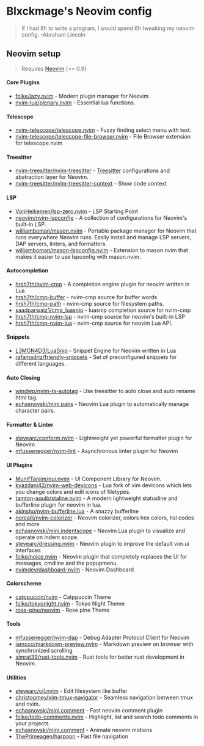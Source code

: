 # Blxckmage's Neovim config

> If I had 8h to write a program, I would spend 6h tweaking my neovim config. -Abraham Lincoln

## Neovim setup

> Requires [Neovim](https://neovim.io/) (>= 0.9)

#### Core Plugins

- [folke/lazy.nvim](https://github.com/folke/lazy.nvim) - Modern plugin manager for Neovim.
- [nvim-lua/plenary.nvim](https://github.com/nvim-lua/plenary.nvim) - Essential lua functions.

#### Telescope

- [nvim-telescope/telescope.nvim](https://github.com/nvim-telescope/telescope.nvim) - Fuzzy finding select menu with text.
- [nvim-telescope/telescope-file-browser.nvim](https://github.com/nvim-telescope/telescope-file-browser.nvim) - File Browser extension for telescope.nvim

#### Treesitter

- [nvim-treesitter/nvim-treesitter](https://github.com/nvim-treesitter/nvim-treesitter) - [Treesitter](https://github.com/tree-sitter/tree-sitter) configurations and abstraction layer for Neovim.
- [nvim-treesitter/nvim-treesitter-context](https://github.com/nvim-treesitter/nvim-treesitter-context) - Show code context

#### LSP

- [VonHeikemen/lsp-zero.nvim](https://github.com/VonHeikemen/lsp-zero.nvim/) - LSP Starting Point
- [neovim/nvim-lspconfig](https://github.com/neovim/nvim-lspconfig) - A collection of configurations for Neovim's built-in LSP.
- [williamboman/mason.nvim](https://github.com/williamboman/mason.nvim) - Portable package manager for Neovim that runs everywhere Neovim runs. Easily install and manage LSP servers, DAP servers, linters, and formatters.
- [williamboman/mason-lspconfig.nvim](https://github.com/williamboman/mason-lspconfig.nvim) - Extension to mason.nvim that makes it easier to use lspconfig with mason.nvim.

#### Autocompletion

- [hrsh7th/nvim-cmp](https://github.com/hrsh7th/nvim-cmp) - A completion engine plugin for neovim written in Lua
- [hrsh7th/cmp-buffer](https://github.com/hrsh7th/cmp-buffer) - nvim-cmp source for buffer words
- [hrsh7th/cmp-path](https://github.com/hrsh7th/cmp-path) - nvim-cmp source for filesystem paths.
- [saadparwaiz1/cmp_luasnip](https://github.com/saadparwaiz1/cmp_luasnip) - luasnip completion source for nvim-cmp
- [hrsh7th/cmp-nvim-lsp](https://github.com/hrsh7th/cmp-nvim-lsp) - nvim-cmp source for neovim's built-in LSP
- [hrsh7th/cmp-nvim-lua](https://github.com/hrsh7th/cmp-nvim-lua) - nvim-cmp source for neovim Lua API.

#### Snippets

- [L3MON4D3/LuaSnip](https://github.com/L3MON4D3/LuaSnip) - Snippet Engine for Neovim written in Lua
- [rafamadriz/friendly-snippets](https://github.com/rafamadriz/friendly-snippets) - Set of preconfigured snippets for different languages.

#### Auto Closing

- [windwp/nvim-ts-autotag](https://github.com/windwp/nvim-ts-autotag) - Use treesitter to auto close and auto rename html tag.
- [echasnovski/mini.pairs](https://github.com/echasnovski/mini.pairs) - Neovim Lua plugin to automatically manage character pairs.

#### Formatter & Linter

- [stevearc/conform.nvim](https://github.com/stevearc/conform.nvim) - Lightweight yet powerful formatter plugin for Neovim
- [mfussenegger/nvim-lint](https://github.com/mfussenegger/nvim-lint) - Asynchronous linter plugin for Neovim

#### UI Plugins

- [MunifTanjim/nui.nvim](https://github.com/MunifTanjim/nui.nvim) - UI Component Library for Neovim.
- [kyazdani42/nvim-web-devicons](https://github.com/kyazdani42/nvim-web-devicons) - Lua fork of vim devicons which lets you change colors and edit icons of filetypes.
- [tamton-aquib/staline.nvim](https://github.com/tamton-aquib/staline.nvim) - A modern lightweight statusline and bufferline plugin for neovim in lua.
- [akinsho/nvim-bufferline.lua](https://github.com/akinsho/nvim-bufferline.lua) - A snazzy bufferline
- [norcalli/nvim-colorizer](https://github.com/norcalli/nvim-colorizer.lua) - Neovim colorizer, colors hex colors, hsl codes and more.
- [echasnovski/mini.indentscope](https://github.com/echasnovski/mini.indentscope) - Neovim Lua plugin to visualize and operate on indent scope.
- [stevearc/dressing.nvim](https://github.com/stevearc/dressing.nvim) - Neovim plugin to improve the default vim.ui interfaces
- [folke/noice.nvim](https://github.com/folke/noice.nvim) - Neovim plugin that completely replaces the UI for messages, cmdline and the popupmenu.
- [nvimdev/dashboard-nvim](https://github.com/nvimdev/dashboard-nvim) - Neovim Dashboard

#### Colorscheme

- [catppuccin/nvim](https://github.com/catppuccin/nvim) - Catppuccin Theme
- [folke/tokyonight.nvim](https://github.com/folke/tokyonight.nvim) - Tokyo Night Theme
- [rose-pine/neovim](https://github.com/rosepin/neovim) - Rose pine Theme

#### Tools

- [mfussenegger/nvim-dap](https://github.com/mfussenegger/nvim-dap) - Debug Adapter Protocol Client for Neovim
- [iamcco/markdown-preview.nvim](https://https://github.com/iamcco/markdown-preview.nvim) - Markdown preview on browser with synchronized scrolling
- [simrat39/rust-tools.nvim](https://github.com/simrat39/rust-tools.nvim) - Rust tools for better rust development in Neovim.

#### Utilities

- [stevearc/oil.nvim](https://github.com/stevearc/oil.nvim) - Edit filesystem like buffer
- [christoomey/vim-tmux-navigator](https://github.com/christoomey/vim-tmux-navigation) - Seamless navigation between tmux and nvim.
- [echasnovski/mini.comment](https://github.com/echasnovski/mini.comment) - Fast neovim comment plugin
- [folke/todo-comments.nvim](https://github.com/folke/todo-comments.nvim) - Highlight, list and search todo comments in your projects
- [echasnovski/mini.comment](https://github.com/echasnovski/mini.animate) - Animate neovim motions
- [ThePrimeagen/harpoon](https://github.com/ThePrimeagen/harpoon) - Fast file navigation
